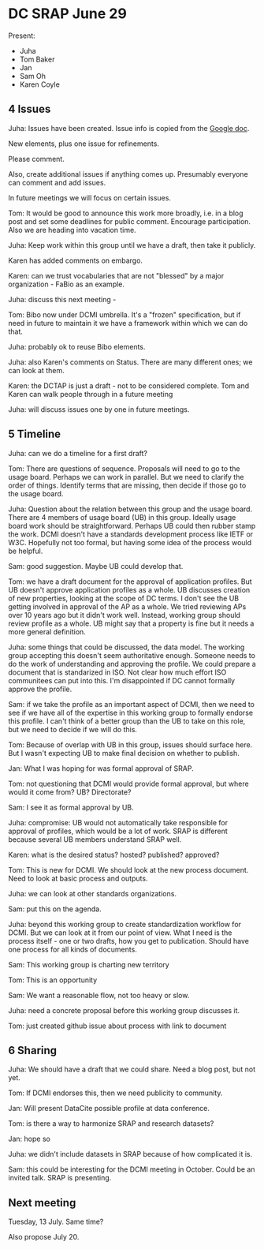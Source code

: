 # DC SRAP June 29

Present:

* Juha
* Tom Baker
* Jan
* Sam Oh
* Karen Coyle

## 4 Issues

Juha:
Issues have been created. Issue info is copied from the [Google doc](https://docs.google.com/document/d/1t8y_3fNrf1rATlYohB6LhPPgr7Ltt3e2/edit).

New elements, plus one issue for refinements.

Please comment.

Also, create additional issues if anything comes up. Presumably everyone can comment and add issues.

In future meetings we will focus on certain issues.

Tom: It would be good to announce this work more broadly, i.e. in a blog post and set some deadlines for public comment. Encourage participation. Also we are heading into vacation time.

Juha: Keep work within this group until we have a draft, then take it publicly.

Karen has added comments on embargo.

Karen: can we trust vocabularies that are not "blessed" by a major organization - FaBio as an example.

Juha: discuss this next meeting - 

Tom: Bibo now under DCMI umbrella. It's a "frozen" specification, but if need in future to maintain it we have a framework within which we can do that.

Juha: probably ok to reuse Bibo elements.

Juha: also Karen's comments on Status. There are many different ones; we can look at them.

Karen: the DCTAP is just a draft - not to be considered complete. Tom and Karen can walk people through in a future meeting

Juha: will discuss issues one by one in future meetings.

## 5 Timeline

Juha: can we do a timeline for a first draft?

Tom: There are questions of sequence. Proposals will need to go to the usage board. Perhaps we can work in parallel. But we need to clarify the order of things. Identify terms that are missing, then decide if those go to the usage board. 

Juha: Question about the relation between this group and the usage board. There are 4 members of usage board (UB) in this group. Ideally usage board work should be straightforward. Perhaps UB could then rubber stamp the work. DCMI doesn't have a standards development process like IETF or W3C. Hopefully not too formal, but having some idea of the process would be helpful. 

Sam: good suggestion. Maybe UB could develop that.

Tom: we have a draft document for the approval of application profiles. But UB doesn't approve application profiles as a whole. UB discusses creation of new properties, looking at the scope of DC terms. I don't see the UB getting involved in approval of the AP as a whole. We tried reviewing APs over 10 years ago but it didn't work well. Instead, working group should review profile as a whole. UB might say that a property is fine but it needs a more general definition.

Juha: some things that could be discussed, the data model. The working group accepting this doesn't seem authoritative enough. Someone needs to do the work of understanding and approving the profile. We could prepare a document that is standarized in ISO. Not clear how much effort ISO communitees can put into this. I'm disappointed if DC cannot formally approve the profile.

Sam: if we take the profile as an important aspect of DCMI, then we need to see if we have all of the expertise in this working group to formally endorse this profile. I can't think of a better group than the UB to take on this role, but we need to decide if we will do this.

Tom: Because of overlap with UB in this group, issues should surface here. But I wasn't expecting UB to make final decision on whether to publish.

Jan: What I was hoping for was formal approval of SRAP. 

Tom: not questioning that DCMI would provide formal approval, but where would it come from? UB? Directorate?

Sam: I see it as formal approval by UB. 

Juha: compromise: UB would not automatically take responsible for approval of profiles, which would be a lot of work. SRAP is different because several UB members understand SRAP well. 

Karen: what is the desired status? hosted? published? approved?

Tom: This is new for DCMI. We should look at the new process document. Need to look at basic process and outputs.

Juha: we can look at other standards organizations.

Sam: put this on the agenda.

Juha: beyond this working group to create standardization workflow for DCMI. But we can look at it from our point of view. What I need is the process itself - one or two drafts, how you get to publication. Should have one process for all kinds of documents.

Sam: This working group is charting new territory

Tom: This is an opportunity

Sam: We want a reasonable flow, not too heavy or slow.

Juha: need a concrete proposal before this working group discusses it. 

Tom: just created github issue about process with link to document

## 6 Sharing

Juha: We should have a draft that we could share. Need a blog post, but not yet.

Tom: If DCMI endorses this, then we need publicity to community. 

Jan: Will present DataCite possible profile at data conference.

Tom: is there a way to harmonize SRAP and research datasets?

Jan: hope so

Juha: we didn't include datasets in SRAP because of how complicated it is.

Sam: this could be interesting for the DCMI meeting in October. Could be an invited talk. SRAP is presenting. 

## Next meeting

Tuesday, 13 July. Same time?

Also propose July 20. 
